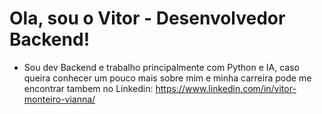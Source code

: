 # Ola, sou o Vitor - Desenvolvedor Backend!

- Sou dev Backend e trabalho principalmente com Python e IA, caso queira conhecer um pouco mais sobre mim e minha carreira pode me encontrar tambem no Linkedin: https://www.linkedin.com/in/vitor-monteiro-vianna/
